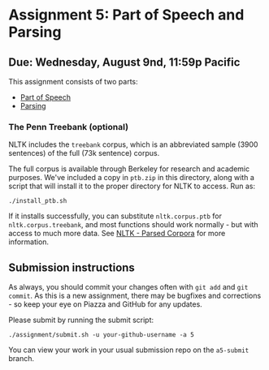 # Assignment 5: Part of Speech and Parsing

## Due: Wednesday, August 9nd, 11:59p Pacific

This assignment consists of two parts:

* [Part of Speech](part1/Part-of-Speech.ipynb)
* [Parsing](part2/CKY.ipynb)

### The Penn Treebank (optional)

NLTK includes the `treebank` corpus, which is an abbreviated sample (3900 sentences) of the full (73k sentence) corpus.

The full corpus is available through Berkeley for research and academic purposes. We've included a copy in `ptb.zip` in this directory, along with a script that will install it to the proper directory for NLTK to access. Run as:
```
./install_ptb.sh
```
If it installs successfully, you can substitute `nltk.corpus.ptb` for `nltk.corpus.treebank`, and most functions should work normally - but with access to much more data. See [NLTK - Parsed Corpora](http://www.nltk.org/howto/corpus.html#parsed-corpora) for more information.

## Submission instructions

As always, you should commit your changes often with `git add` and `git commit`. As this is a new assignment, there may be bugfixes and corrections - so keep your eye on Piazza and GitHub for any updates.

Please submit by running the submit script:
```
./assignment/submit.sh -u your-github-username -a 5
```
You can view your work in your usual submission repo on the `a5-submit` branch.
